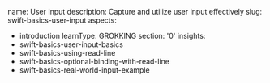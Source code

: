 name: User Input
description: Capture and utilize user input effectively
slug: swift-basics-user-input
aspects:
  - introduction
learnType: GROKKING
section: '0'
insights:
  - swift-basics-user-input-basics
  - swift-basics-using-read-line
  - swift-basics-optional-binding-with-read-line
  - swift-basics-real-world-input-example
